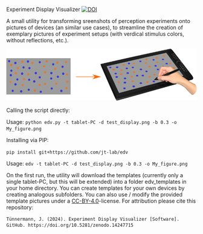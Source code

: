 Experiment Display Visualizer 
[![DOI](https://zenodo.org/badge/896143030.svg)](https://doi.org/10.5281/zenodo.14247714)

A small utility for transforming sreenshots of perception experiments onto pictures of devices (an similar use cases), to streamline the creation of exemplary pictures of experiment setups (with verdical stimulus colors, without reflections, etc.).

![Example image with an input screenshot transformed onto a tablet-PC](images/example.png)

Calling the script directly:

Usage: `python edv.py -t tablet-PC -d test_display.png -b 0.3 -o My_figure.png`


Installing via PIP:

`pip install git+https://github.com/jt-lab/edv`

Usage: `edv -t tablet-PC -d test_display.png -b 0.3 -o My_figure.png`

On the first run, the utility will download the templates (currently only a single tablet-PC, but this will be extended) into a folder edv_templates in your home directory. You can create templates for your own devices by creating analogous subfolders. You can also use / modify the provided template pictures under a [CC-BY-4.0](https://creativecommons.org/licenses/by/4.0/)-license. For attribution please cite this repository:  

````
Tünnermann, J. (2024). Experiment Display Visualizer [Software]. GitHub. https://doi.org/10.5281/zenodo.14247715
````
